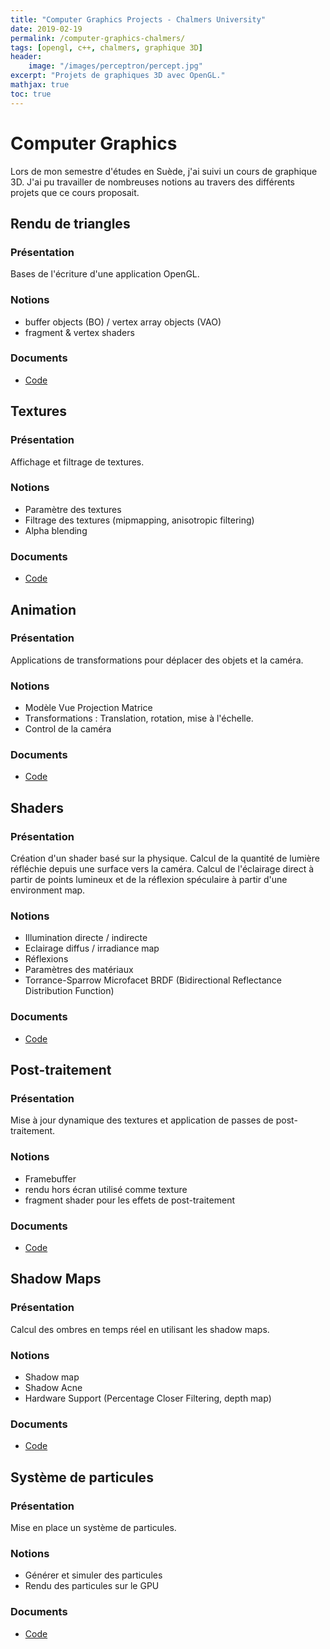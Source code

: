 ```yaml
---
title: "Computer Graphics Projects - Chalmers University"
date: 2019-02-19
permalink: /computer-graphics-chalmers/
tags: [opengl, c++, chalmers, graphique 3D]
header:
    image: "/images/perceptron/percept.jpg"
excerpt: "Projets de graphiques 3D avec OpenGL."
mathjax: true
toc: true
---
```


# Computer Graphics
Lors de mon semestre d'études en Suède, j'ai suivi un cours de graphique 3D. J'ai pu travailler de nombreuses notions au travers des différents projets que ce cours proposait.

## Rendu de triangles

### Présentation 
Bases de l'écriture d'une application OpenGL.
### Notions
* buffer objects (BO) / vertex array objects (VAO)
* fragment & vertex shaders

### Documents
* [Code](https://github.com/Cassards/cassards.github.io/tree/master/documents/Projects/Chalmers/CG/lab1)

## Textures
### Présentation
Affichage et filtrage de textures.
### Notions
* Paramètre des textures
* Filtrage des textures (mipmapping, anisotropic filtering)
* Alpha blending

### Documents
* [Code](https://github.com/Cassards/cassards.github.io/tree/master/documents/Projects/Chalmers/CG/lab2-textures)

## Animation
### Présentation
Applications de transformations pour déplacer des objets et la caméra.
### Notions
* Modèle Vue Projection Matrice
* Transformations : Translation, rotation, mise à l'échelle.
* Control de la caméra 

### Documents
* [Code](https://github.com/Cassards/cassards.github.io/tree/master/documents/Projects/Chalmers/CG/lab3-camera)

## Shaders
### Présentation
Création d'un shader basé sur la physique.
Calcul de la quantité de lumière réfléchie depuis une surface vers la caméra. 
Calcul de l'éclairage direct à partir de points lumineux et de la réflexion spéculaire à partir d'une environment map.
### Notions
* Illumination directe / indirecte
* Eclairage diffus / irradiance map
* Réflexions
* Paramètres des matériaux 
* Torrance-Sparrow Microfacet BRDF (Bidirectional Reflectance Distribution Function)

### Documents
* [Code](https://github.com/Cassards/cassards.github.io/tree/master/documents/Projects/Chalmers/CG/lab4-cubemapping)

## Post-traitement
### Présentation
Mise à jour dynamique des textures et application de passes de post-traitement.
### Notions
* Framebuffer
* rendu hors écran utilisé comme texture
* fragment shader pour les effets de post-traitement

### Documents
* [Code](https://github.com/Cassards/cassards.github.io/tree/master/documents/Projects/Chalmers/CG/lab5-rendertotexture)

## Shadow Maps
### Présentation
Calcul des ombres en temps réel en utilisant les shadow maps.
### Notions
* Shadow map
* Shadow Acne
* Hardware Support (Percentage Closer Filtering, depth map)

### Documents
* [Code](https://github.com/Cassards/cassards.github.io/tree/master/documents/Projects/Chalmers/CG/lab6-shadowmaps)

## Système de particules
### Présentation
Mise en place un système de particules.
### Notions
* Générer et simuler des particules
* Rendu des particules sur le GPU

### Documents
* [Code](https://github.com/Cassards/cassards.github.io/tree/master/documents/Projects/Chalmers/CG/lab7-project)
